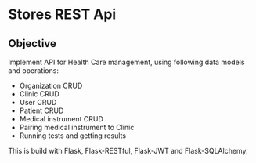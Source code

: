 # Stores REST Api



## Objective
Implement API for Health Care management, using following data models and operations:
- Organization CRUD
- Clinic CRUD
- User CRUD
- Patient CRUD
- Medical instrument CRUD
- Pairing medical instrument to Clinic
- Running tests and getting results



This is build with Flask, Flask-RESTful, Flask-JWT and Flask-SQLAlchemy.